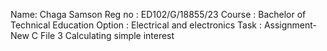 Name: Chaga Samson 
Reg no : ED102/G/18855/23 
Course : Bachelor of Technical Education
Option : Electrical and electronics
Task   : Assignment-New C File 3
Calculating simple interest
